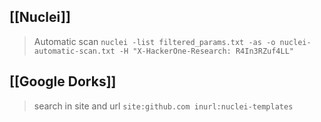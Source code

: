 
## [[Nuclei]]


> Automatic scan
`nuclei -list filtered_params.txt -as -o nuclei-automatic-scan.txt -H "X-HackerOne-Research: R4In3RZuf4LL"`

## [[Google Dorks]]

> search in site and url
`site:github.com inurl:nuclei-templates`



